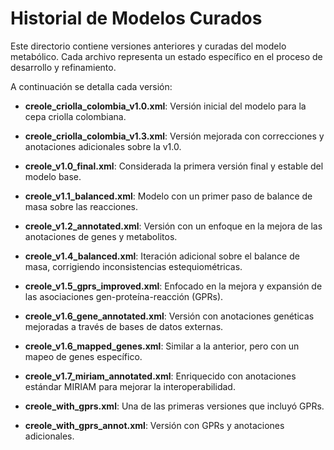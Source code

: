 # Historial de Modelos Curados

Este directorio contiene versiones anteriores y curadas del modelo metabólico. Cada archivo representa un estado específico en el proceso de desarrollo y refinamiento.

A continuación se detalla cada versión:

- **creole_criolla_colombia_v1.0.xml**: Versión inicial del modelo para la cepa criolla colombiana.

- **creole_criolla_colombia_v1.3.xml**: Versión mejorada con correcciones y anotaciones adicionales sobre la v1.0.

- **creole_v1.0_final.xml**: Considerada la primera versión final y estable del modelo base.

- **creole_v1.1_balanced.xml**: Modelo con un primer paso de balance de masa sobre las reacciones.

- **creole_v1.2_annotated.xml**: Versión con un enfoque en la mejora de las anotaciones de genes y metabolitos.

- **creole_v1.4_balanced.xml**: Iteración adicional sobre el balance de masa, corrigiendo inconsistencias estequiométricas.

- **creole_v1.5_gprs_improved.xml**: Enfocado en la mejora y expansión de las asociaciones gen-proteína-reacción (GPRs).

- **creole_v1.6_gene_annotated.xml**: Versión con anotaciones genéticas mejoradas a través de bases de datos externas.

- **creole_v1.6_mapped_genes.xml**: Similar a la anterior, pero con un mapeo de genes específico.

- **creole_v1.7_miriam_annotated.xml**: Enriquecido con anotaciones estándar MIRIAM para mejorar la interoperabilidad.

- **creole_with_gprs.xml**: Una de las primeras versiones que incluyó GPRs.

- **creole_with_gprs_annot.xml**: Versión con GPRs y anotaciones adicionales.
